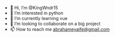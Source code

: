 - 👋 Hi, I’m @KingWndr15
- 👀 I’m interested in python
- 🌱 I’m currently learning vue
- 💞️ I’m looking to collaborate on a big project
- 📫 How to reach me abrahameyaife@gmail.com

<!---
KingWndr15/KingWndr15 is a ✨ special ✨ repository because its `README.md` (this file) appears on your GitHub profile.
You can click the Preview link to take a look at your changes.
--->
